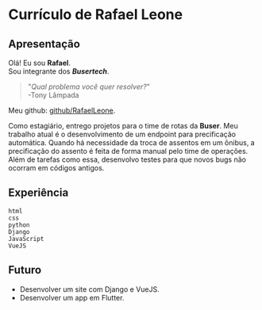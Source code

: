 # Currículo de Rafael Leone

## Apresentação

Olá!
Eu sou **Rafael**.  
Sou integrante dos ***Busertech***.  
> "*Qual problema você quer resolver?*"  
> -Tony Lâmpada

Meu github: [github/RafaelLeone](https://github.com/RafaelLeone).

Como estagiário, entrego projetos para o time de rotas da <span class="buser">**Buser**</span>.
Meu trabalho atual é o desenvolvimento de um endpoint para precificação automática. Quando há necessidade da troca de assentos em um ônibus, a precificação do assento é feita de forma manual pelo time de operações.
Além de tarefas como essa, desenvolvo testes para que novos bugs não ocorram em códigos antigos.

## Experiência

`html`  
`css`  
`python`  
`Django`  
`JavaScript`  
`VueJS`

## Futuro

- Desenvolver um site com Django e VueJS.  
- Desenvolver um app em Flutter.
